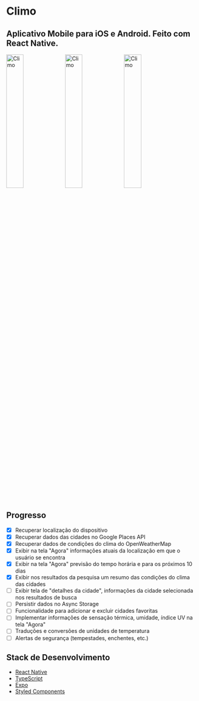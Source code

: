 # Climo 
## Aplicativo Mobile para iOS e Android. Feito com React Native.


<p> 
  <img src="https://i.imgur.com/7plHrza.png" width="30%" alt="Climo"/>

  <img src="https://i.imgur.com/xFtwzUt.png" width="30%" alt="Climo"/>

  <img src="https://i.imgur.com/Cx2r6fe.png" width="30%" alt="Climo"/>
</p> 
  


## Progresso
- [x] Recuperar localização do dispositivo
- [x] Recuperar dados das cidades no Google Places API
- [x] Recuperar dados de condições do clima do OpenWeatherMap
- [x] Exibir na tela "Agora" informações atuais da localização em que o usuário se encontra
- [x] Exibir na tela "Agora" previsão do tempo horária e para os próximos 10 dias
- [x] Exibir nos resultados da pesquisa um resumo das condições do clima das cidades
- [ ] Exibir tela de "detalhes da cidade", informações da cidade selecionada nos resultados de busca
- [ ] Persistir dados no Async Storage
- [ ] Funcionalidade para adicionar e excluir cidades favoritas
- [ ] Implementar informações de sensação térmica, umidade, índice UV na tela "Agora" 
- [ ] Traduções e conversões de unidades de temperatura
- [ ] Alertas de segurança (tempestades, enchentes, etc.)

## Stack de Desenvolvimento
+ [React Native](https://reactnative.dev/)
+ [TypeScript](https://www.typescriptlang.org/)
+ [Expo](https://expo.io/)
+ [Styled Components](https://styled-components.com/)
